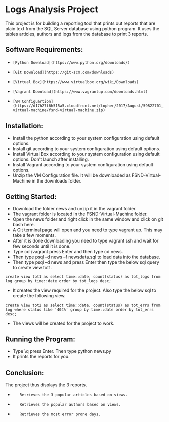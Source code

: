 # Logs Analysis Project #

This project is for building a reporting tool that prints out reports that are plain text from the SQL Server database using python program. It uses the tables articles, authors and logs  from the database to print 3 reports.

## Software Requirements: ##

*     [Python Download](https://www.python.org/downloads/)

*     [Git Download](https://git-scm.com/downloads)

*     [Virtual Box](https://www.virtualbox.org/wiki/Downloads)

*     [Vagrant Download](https://www.vagrantup.com/downloads.html)

*     [VM Configuartion](https://d17h27t6h515a5.cloudfront.net/topher/2017/August/59822701_fsnd-virtual-machine/fsnd-virtual-machine.zip)

## Installation: ##

- Install the python according to your system configuration using default options.
- Install git according to your system configuration using default options.
- Install Virtual Box according to your system configuration using default options. Don&#39;t launch after installing.
- Install Vagrant according to your system configuration using default options.
- Unzip the VM Configuration file. It will be downloaded as FSND-Virtual-Machine in the downloads folder.

## Getting Started: ##

- Download the folder news and unzip it in the vagrant folder.
- The vagrant folder is located in the FSND-Virtual-Machine folder.
- Open the news folder and right click in the same window and click on git bash here.
- A  Git terminal page will open and you need to type vagrant up. This may take a few moments.
- After it is done downloading you need to type vagrant ssh and wait for few seconds until it  is done.
- Type cd /vagrant press Enter and then type cd news.
- Then type psql  –d news  –f newsdata.sql  to load data into the database.
- Then type psql –d news and press Enter then type the below sql query to create view tot1.

```
create view tot1 as select time::date, count(status) as tot_logs from log group by time::date order by tot_logs desc;
```


- It creates the view required for the project. Also type the below sql to create the
following view.

```
create view tot2 as select time::date, count(status) as tot_errs from log where status like '404%' group by time::date order by tot_errs desc;
```

- The views will be created for the project to work.

## Running the Program: ##

- Type \q press Enter. Then type python news.py
-  It prints the reports for you.

## Conclusion: ##

   The project thus displays the 3 reports.

-        Retrieves the 3 popular articles based on views.
-        Retrieves the popular authors based on views.
-        Retrieves the most error prone days.
